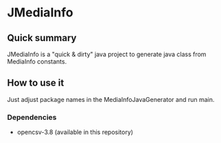 # JMediaInfo #

## Quick summary ##

JMediaInfo is a "quick & dirty" java project to generate java class from MediaInfo constants. 

## How to use it ##

Just adjust package names in the MediaInfoJavaGenerator and run main.

### Dependencies ###

* opencsv-3.8 (available in this repository)
